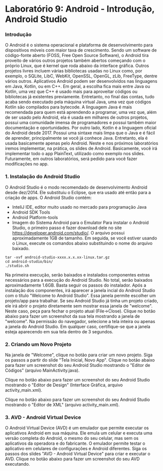 # Laboratório 9: Android - Introdução, Android Studio
### Introdução

O Android é o sistema operacional e plataforma de desenvolvimento para dispositivos móveis com maior taxa de crescimento.
Sendo um software de código-fonte aberto (FOSS, Free Open Source Software), o Android tira proveito de vários outros projetos também abertos começando com o próprio Linux, que é kernel que roda abaixo da interface gráfica. Outros projetos livres incluem várias bibliotecas usadas no Linux como, por exemplo, o SQLite, LibC, WebKit, OpenSSL, OpenGL, zLib, FreeType, dentre vários outros.
Aplicativos Android podem ser desenvolvidos nas linguagens em Java, Kotlin, ou em C++. Em geral, a escolha fica mais entre Java ou Kotlin, uma vez que C++ é usado mais para aproveitar códigos ou bibliotecas já existentes previamente. Entretanto, no final das contas, tudo acaba sendo executado pela máquina virtual Java, uma vez que códigos Kotlin são compilados para bytecode.
A linguagem Java é mais recomendada para quem está aprendendo a programar, uma vez que, além de ser usado pelo Android, ela é usada em milhares de outros projetos, possui uma comunidade imensa de programadores e possui também maior documentação e oportunidades.
Por outro lado, Kotlin é a linguagem oficial do Android desde 2017. Possui uma sintaxe mais limpa que o Java e é fácil de aprender, principalmente se você já conhece Java. Entretanto, ela é usada basicamente apenas pelo Android.
Neste e nos próximos laboratórios iremos implementar, na prática, os slides de Android. Basicamente, você irá implementar todo o app PlainText, utilizado como exemplo nos slides. Futuramente, em outros laboratórios, será pedido para você fazer modificações no app.
### 1. Instalação do Android Studio
O Android Studio é o modo recomendado de desenvolvimento Android desde dez/2014. Ele substituiu o Eclipse, que era usado até então para a criação de apps. O Android Studio contém:
* InteliJ IDE, editor muito usado no mercado para programação Java
* Android SDK Tools
* Android Platform-tools
* Imagem do Sistema Android para o Emulator
Para instalar o Android Studio, o primeiro passo é fazer download dele no site https://developer.android.com/studio/. O arquivo possui aproximadamente 1GB de tamanho.
Em seguida, se você estiver usando o Linux, execute os comandos abaixo substituindo o nome do arquivo baixado.
```
tar -xvf android-studio-xxxx.x.x.xx-linux.tar.gz
cd android-studio/bin/
./studio.sh
```
Na primeira execução, serão baixados e instalados componentes extras necessários para a execução do Android Studio. No total, serão baixados aproximadamente 1.6GB. Basta seguir os passos do instalador.
Após a instalação dos componentes, irá aparecer a janela incial do Android Studio com o título "Welcome to Android Studio". Essa janela permite escolher um projeto/app para trabalhar. Se seu Android Studio já tinha um projeto criado, ele irá abrir o projeto diretamente sem mostrar essa janela de "welcome". Neste caso, peça para fechar o projeto atual (File→Close).
Clique no botão abaixo para fazer um screenshot da sua tela mostrando a janela de "welcome". Na permissão do navegador, selecione a tela inteira ou apenas a janela do Android Studio. Em qualquer caso, certifique-se que a janela esteja aparecendo em sua tela dentro de 3 segundos.

### 2. Criando um Novo Projeto
Na janela de "Welcome", clique no botão para criar um novo projeto. Siga os passos a partir do slide "Tela Inicial, Novo App".
Clique no botão abaixo para fazer um screenshot do seu Android Studio mostrando o "Editor de Códigos" (arquivo MainActivity.java).

Clique no botão abaixo para fazer um screenshot do seu Android Studio mostrando o "Editor de Design" (Interface Gráfica, arquivo activity_main.xml).

Clique no botão abaixo para fazer um screenshot do seu Android Studio mostrando o "Editor de XML" (arquivo activity_main.xml).

### 3. AVD - Android Virtual Device
O Android Virtual Device (AVD) é um emulador que permite executar os aplicativos Android em sua máquina. Ele emula um celular e executa uma versão completa do Android, o mesmo do seu celular, mas sem os aplicativos da operadora e do fabricante. O emulador permite testar o aplicativo em celulares de configurações e Android diferentes.
Siga os passos dos slides "AVD - Android Virtual Device" para criar e executar o AVD.
Clique no botão abaixo para fazer um screenshot do seu AVD executando.

